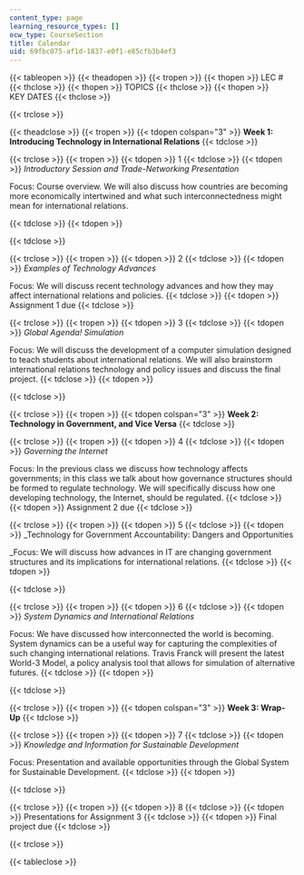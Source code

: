 ```yaml
---
content_type: page
learning_resource_types: []
ocw_type: CourseSection
title: Calendar
uid: 69fbc075-af1d-1837-e0f1-e85cfb3b4ef3
---
```


{{< tableopen >}}
{{< theadopen >}}
{{< tropen >}}
{{< thopen >}}
LEC #
{{< thclose >}}
{{< thopen >}}
TOPICS
{{< thclose >}}
{{< thopen >}}
KEY DATES
{{< thclose >}}

{{< trclose >}}

{{< theadclose >}}
{{< tropen >}}
{{< tdopen colspan="3" >}}
**Week 1: Introducing Technology in International Relations**
{{< tdclose >}}

{{< trclose >}}
{{< tropen >}}
{{< tdopen >}}
1
{{< tdclose >}}
{{< tdopen >}}
_Introductory Session and Trade-Networking Presentation_  
  
Focus: Course overview. We will also discuss how countries are becoming more economically intertwined and what such interconnectedness might mean for international relations.  

{{< tdclose >}}
{{< tdopen >}}

{{< tdclose >}}

{{< trclose >}}
{{< tropen >}}
{{< tdopen >}}
2
{{< tdclose >}}
{{< tdopen >}}
_Examples of Technology Advances_  
  
Focus: We will discuss recent technology advances and how they may affect international relations and policies.
{{< tdclose >}}
{{< tdopen >}}
Assignment 1 due
{{< tdclose >}}

{{< trclose >}}
{{< tropen >}}
{{< tdopen >}}
3
{{< tdclose >}}
{{< tdopen >}}
_Global Agenda! Simulation_  
  
Focus: We will discuss the development of a computer simulation designed to teach students about international relations. We will also brainstorm international relations technology and policy issues and discuss the final project.
{{< tdclose >}}
{{< tdopen >}}

{{< tdclose >}}

{{< trclose >}}
{{< tropen >}}
{{< tdopen colspan="3" >}}
**Week 2: Technology in Government, and Vice Versa**
{{< tdclose >}}

{{< trclose >}}
{{< tropen >}}
{{< tdopen >}}
4
{{< tdclose >}}
{{< tdopen >}}
_Governing the Internet_  
  
Focus: In the previous class we discuss how technology affects governments; in this class we talk about how governance structures should be formed to regulate technology. We will specifically discuss how one developing technology, the Internet, should be regulated.
{{< tdclose >}}
{{< tdopen >}}
Assignment 2 due
{{< tdclose >}}

{{< trclose >}}
{{< tropen >}}
{{< tdopen >}}
5
{{< tdclose >}}
{{< tdopen >}}
_Technology for Government Accountability: Dangers and Opportunities  
  
_Focus: We will discuss how advances in IT are changing government structures and its implications for international relations.
{{< tdclose >}}
{{< tdopen >}}

{{< tdclose >}}

{{< trclose >}}
{{< tropen >}}
{{< tdopen >}}
6
{{< tdclose >}}
{{< tdopen >}}
_System Dynamics and International Relations_  
  
Focus: We have discussed how interconnected the world is becoming. System dynamics can be a useful way for capturing the complexities of such changing international relations. Travis Franck will present the latest World-3 Model, a policy analysis tool that allows for simulation of alternative futures.
{{< tdclose >}}
{{< tdopen >}}

{{< tdclose >}}

{{< trclose >}}
{{< tropen >}}
{{< tdopen colspan="3" >}}
**Week 3: Wrap-Up**
{{< tdclose >}}

{{< trclose >}}
{{< tropen >}}
{{< tdopen >}}
7
{{< tdclose >}}
{{< tdopen >}}
_Knowledge and Information for Sustainable Development_  
  
Focus: Presentation and available opportunities through the Global System for Sustainable Development.
{{< tdclose >}}
{{< tdopen >}}

{{< tdclose >}}

{{< trclose >}}
{{< tropen >}}
{{< tdopen >}}
8
{{< tdclose >}}
{{< tdopen >}}
Presentations for Assignment 3
{{< tdclose >}}
{{< tdopen >}}
Final project due
{{< tdclose >}}

{{< trclose >}}

{{< tableclose >}}